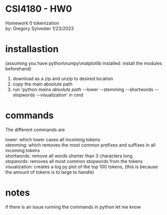 # CSI4180 - HW0
Homework 0 tokenization  
by: Gregory Sylvester 1/23/2023
# installastion
(assuming you have python\numpy\matplotlib installed: install the modules beforehand)
1. download as a zip and unzip to desired location
2. copy the main absolute path
3. run 'python _mains absolute path_ --lower --stemming --shortwords --stopwords --visualization' in cmd
   
# commands
The different commands are 

lower: which lower cases all incoming tokens   
stemming: which removes the most common prefixes and suffixes in all incoming tokens  
shortwords: remove all words shorter than 3 characters long  
stopwords: removes all most common stopwords from the tokens  
visualization: creates a log py plot of the top 100 tokens, (this is because the amount of tokens is to large to handle)  

# notes
if there is an issue running the commands in python let me know 
